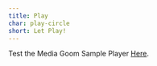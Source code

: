 ```yaml
---
title: Play
char: play-circle
short: Let Play! 
---
```

Test the Media Goom Sample Player <a href="https://cdn.rawgit.com/mediagoom/Play/v0.0.3/index.html?src=https://cdn.rawgit.com/mediagoom/Play-dash/v0.0.1/bbb">Here</a>.<br>
